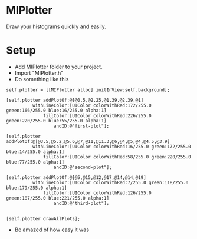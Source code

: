 MIPlotter
=========

Draw your histograms quickly and easily.

Setup
========
+ Add MIPlotter folder to your project.
+ Import "MIPlotter.h"
+ Do something like this

```
self.plotter = [[MIPlotter alloc] initInView:self.background];
          
[self.plotter addPlotOf:@[@0.5,@2.25,@1.39,@2.39,@1]
          withLineColor:[UIColor colorWithRed:172/255.0 green:166/255.0 blue:16/255.0 alpha:1]
              fillColor:[UIColor colorWithRed:226/255.0 green:220/255.0 blue:55/255.0 alpha:1]
                  andID:@"first-plot"];
                    
[self.plotter addPlotOf:@[@3.5,@5.2,@5.6,@7,@11,@11.3,@6,@4,@5,@4,@4.5,@3.9]
          withLineColor:[UIColor colorWithRed:16/255.0 green:172/255.0 blue:14/255.0 alpha:1]
              fillColor:[UIColor colorWithRed:58/255.0 green:220/255.0 blue:77/255.0 alpha:1]
                  andID:@"second-plot"];
              
[self.plotter addPlotOf:@[@5,@15,@12,@17,@14,@14,@19]
          withLineColor:[UIColor colorWithRed:7/255.0 green:118/255.0 blue:179/255.0 alpha:1]
              fillColor:[UIColor colorWithRed:126/255.0 green:187/255.0 blue:221/255.0 alpha:1]
                  andID:@"third-plot"];
              
              
[self.plotter drawAllPlots];
```
+ Be amazed of how easy it was
